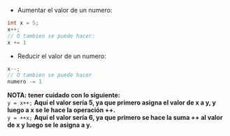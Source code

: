 - Aumentar el valor de un numero:
```java
int x = 5;
x++; 
// O tambien se puede hacer: 
x += 1
```
- Reducir el valor de un numero:
```java
x--; 
// O tambien se puede hacer
numero -= 1
```

**NOTA: tener cuidado con lo siguiente:**  
`y = x++;` **Aquí el valor sería 5, ya que primero asigna el valor de x a y, y luego a x se le hace la operación ++.**  
`y = ++x;` **Aquí el valor sería 6, ya que primero se hace la suma ++ al valor de x y luego se le asigna a y.**  
